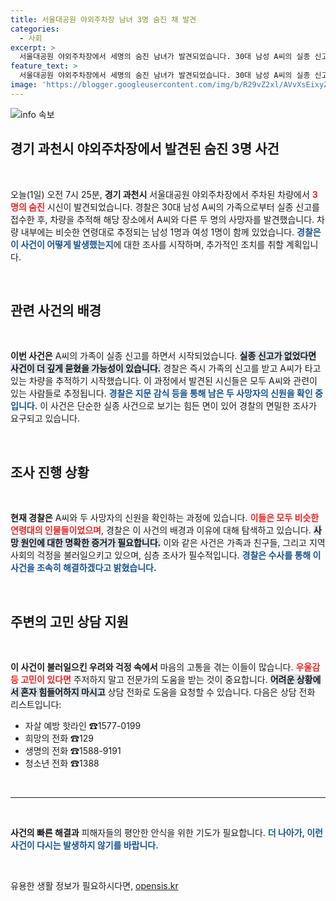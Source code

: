 ```yaml
---
title: 서울대공원 야외주차장 남녀 3명 숨진 채 발견
categories:
  - 사회
excerpt: >
  서울대공원 야외주차장에서 세명의 숨진 남녀가 발견되었습니다. 30대 남성 A씨의 실종 신고 후 경찰이 해당 차량을 추적해 발견한 것으로, 정확한 사망 경위가 궁금증을 자아내고 있습니다.
feature_text: >
  서울대공원 야외주차장에서 세명의 숨진 남녀가 발견되었습니다. 30대 남성 A씨의 실종 신고 후 경찰이 해당 차량을 추적해 발견한 것으로, 정확한 사망 경위가 궁금증을 자아내고 있습니다.
image: 'https://blogger.googleusercontent.com/img/b/R29vZ2xl/AVvXsEixyZcFfHzMRdzZMjFBmAUKJYCLCGyLL1o632UiGVXcaFdKo_bkvkuCioo0uUKlGfBVcT3P84aROyZIXSBEx3Aw5nCQ3pTgDom1WDC4m8eifvWiAmWEEVb4x6G_l8C0QH225ldMjyaFvpxGEBGNO37VmDTDMHGhJPq73UglMfDca1-0aw/s1600/blogspot.png'
---
```


<p><img src="https://blogger.googleusercontent.com/img/b/R29vZ2xl/AVvXsEixyZcFfHzMRdzZMjFBmAUKJYCLCGyLL1o632UiGVXcaFdKo_bkvkuCioo0uUKlGfBVcT3P84aROyZIXSBEx3Aw5nCQ3pTgDom1WDC4m8eifvWiAmWEEVb4x6G_l8C0QH225ldMjyaFvpxGEBGNO37VmDTDMHGhJPq73UglMfDca1-0aw/s1600/blogspot.png" alt="info 속보" /></p>

<h2 data-ke-size="size26">경기 과천시 야외주차장에서 발견된 숨진 3명 사건</h2>

<p data-ke-size="size16">&nbsp;</p>

<p data-ke-size="size16">오늘(1일) 오전 7시 25분, <b>경기 과천시</b> 서울대공원 야외주차장에서 주차된 차량에서 <b><span style="color: #ee2323;">3명의 숨진</span></b> 시신이 발견되었습니다. 경찰은 30대 남성 A씨의 가족으로부터 실종 신고를 접수한 후, 차량을 추적해 해당 장소에서 A씨와 다른 두 명의 사망자를 발견했습니다. 차량 내부에는 비슷한 연령대로 추정되는 남성 1명과 여성 1명이 함께 있었습니다. <b><span style="color: #1a5490;">경찰은 이 사건이 어떻게 발생했는지</span></b>에 대한 조사를 시작하며, 추가적인 조치를 취할 계획입니다.</p>

<p data-ke-size="size16">&nbsp;</p>

<h2 data-ke-size="size26">관련 사건의 배경</h2>

<p data-ke-size="size16">&nbsp;</p>

<p data-ke-size="size16"><b>이번 사건은</b> A씨의 가족이 실종 신고를 하면서 시작되었습니다. <b><span style="background-color: #21538527;">실종 신고가 없었다면 사건이 더 깊게 묻혔을 가능성이 있습니다.</span></b> 경찰은 즉시 가족의 신고를 받고 A씨가 타고 있는 차량을 추적하기 시작했습니다. 이 과정에서 발견된 시신들은 모두 A씨와 관련이 있는 사람들로 추정됩니다. <b><span style="color: #1a5490;">경찰은 지문 감식 등을 통해 남은 두 사망자의 신원을 확인 중입니다.</span></b> 이 사건은 단순한 실종 사건으로 보기는 힘든 면이 있어 경찰의 면밀한 조사가 요구되고 있습니다.</p>

<p data-ke-size="size16">&nbsp;</p>

<h2 data-ke-size="size26">조사 진행 상황</h2>

<p data-ke-size="size16">&nbsp;</p>

<p data-ke-size="size16"><b>현재 경찰은</b> A씨와 두 사망자의 신원을 확인하는 과정에 있습니다. <b><span style="color: #ee2323;">이들은 모두 비슷한 연령대의 인물들이었으며</span></b>, 경찰은 이 사건의 배경과 이유에 대해 탐색하고 있습니다. <b><span style="background-color: #21538527;">사망 원인에 대한 명확한 증거가 필요합니다.</span></b> 이와 같은 사건은 가족과 친구들, 그리고 지역사회의 걱정을 불러일으키고 있으며, 심층 조사가 필수적입니다. <b><span style="color: #1a5490;">경찰은 수사를 통해 이 사건을 조속히 해결하겠다고 밝혔습니다.</span></b></p>

<p data-ke-size="size16">&nbsp;</p>

<h2 data-ke-size="size26">주변의 고민 상담 지원</h2>

<p data-ke-size="size16">&nbsp;</p>

<p data-ke-size="size16"><b>이 사건이 불러일으킨 우려와 걱정 속에서</b> 마음의 고통을 겪는 이들이 많습니다. <b><span style="color: #ee2323;">우울감 등 고민이 있다면</span></b> 주저하지 말고 전문가의 도움을 받는 것이 중요합니다. <b><span style="background-color: #21538527;">어려운 상황에서 혼자 힘들어하지 마시고</span></b> 상담 전화로 도움을 요청할 수 있습니다. 다음은 상담 전화 리스트입니다:</p>

<ul>
    <li>자살 예방 핫라인 ☎1577-0199</li>
    <li>희망의 전화 ☎129</li>
    <li>생명의 전화 ☎1588-9191</li>
    <li>청소년 전화 ☎1388</li>
</ul>

<p data-ke-size="size16">&nbsp;</p>

<hr>

<p data-ke-size="size16">&nbsp;</p>

<p data-ke-size="size16"><b>사건의 빠른 해결과</b> 피해자들의 평안한 안식을 위한 기도가 필요합니다. <b><span style="color: #1a5490;">더 나아가, 이런 사건이 다시는 발생하지 않기를 바랍니다.</span></b></p>

<p data-ke-size="size16">&nbsp;</p>
유용한 생활 정보가 필요하시다면, <a href="https://opensis.kr" rel="dofollow">opensis.kr</a>



